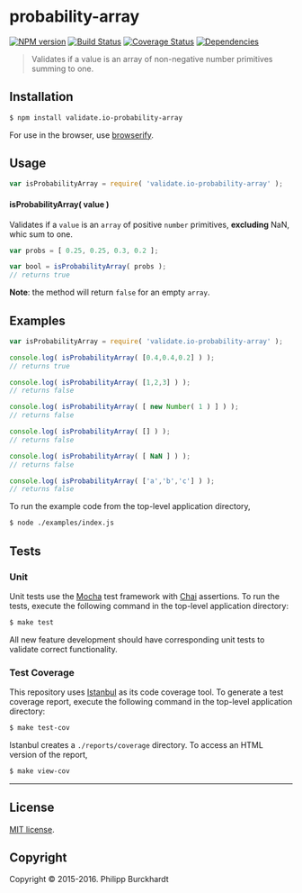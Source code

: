 probability-array
===
[![NPM version][npm-image]][npm-url] [![Build Status][travis-image]][travis-url] [![Coverage Status][codecov-image]][codecov-url] [![Dependencies][dependencies-image]][dependencies-url]

> Validates if a value is an array of non-negative number primitives summing to one.


## Installation

``` bash
$ npm install validate.io-probability-array
```

For use in the browser, use [browserify](https://github.com/substack/node-browserify).


## Usage

``` javascript
var isProbabilityArray = require( 'validate.io-probability-array' );
```

#### isProbabilityArray( value )

Validates if a `value` is an `array` of positive `number` primitives, __excluding__ NaN, whic sum to one.

``` javascript
var probs = [ 0.25, 0.25, 0.3, 0.2 ];

var bool = isProbabilityArray( probs );
// returns true
```

__Note__: the method will return `false` for an empty `array`.


## Examples

``` javascript
var isProbabilityArray = require( 'validate.io-probability-array' );

console.log( isProbabilityArray( [0.4,0.4,0.2] ) );
// returns true

console.log( isProbabilityArray( [1,2,3] ) );
// returns false

console.log( isProbabilityArray( [ new Number( 1 ) ] ) );
// returns false

console.log( isProbabilityArray( [] ) );
// returns false

console.log( isProbabilityArray( [ NaN ] ) );
// returns false

console.log( isProbabilityArray( ['a','b','c'] ) );
// returns false
```

To run the example code from the top-level application directory,

``` bash
$ node ./examples/index.js
```


## Tests

### Unit

Unit tests use the [Mocha](http://mochajs.org) test framework with [Chai](http://chaijs.com) assertions. To run the tests, execute the following command in the top-level application directory:

``` bash
$ make test
```

All new feature development should have corresponding unit tests to validate correct functionality.


### Test Coverage

This repository uses [Istanbul](https://github.com/gotwarlost/istanbul) as its code coverage tool. To generate a test coverage report, execute the following command in the top-level application directory:

``` bash
$ make test-cov
```

Istanbul creates a `./reports/coverage` directory. To access an HTML version of the report,

``` bash
$ make view-cov
```


---
## License

[MIT license](http://opensource.org/licenses/MIT).


## Copyright

Copyright &copy; 2015-2016. Philipp Burckhardt


[npm-image]: http://img.shields.io/npm/v/validate.io-probability-array.svg
[npm-url]: https://npmjs.org/package/validate.io-probability-array

[travis-image]: http://img.shields.io/travis/validate-io/probability-array/master.svg
[travis-url]: https://travis-ci.org/validate-io/probability-array

[codecov-image]: https://img.shields.io/codecov/c/github/validate-io/probability-array/master.svg
[codecov-url]: https://codecov.io/github/validate-io/probability-array?branch=master

[dependencies-image]: http://img.shields.io/david/validate-io/probability-array.svg
[dependencies-url]: https://david-dm.org/validate-io/probability-array

[dev-dependencies-image]: http://img.shields.io/david/dev/validate-io/probability-array.svg
[dev-dependencies-url]: https://david-dm.org/dev/validate-io/probability-array

[github-issues-image]: http://img.shields.io/github/issues/validate-io/probability-array.svg
[github-issues-url]: https://github.com/validate-io/probability-array/issues
